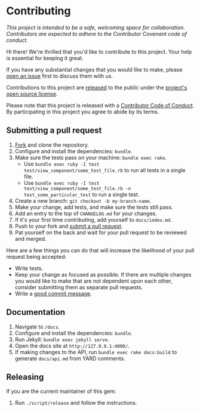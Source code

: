 # Contributing

_This project is intended to be a safe, welcoming space for collaboration. Contributors are expected to adhere to the Contributor Covenant code of conduct._

Hi there! We're thrilled that you'd like to contribute to this project. Your help is essential for keeping it great.

If you have any substantial changes that you would like to make, please [open an issue](http://github.com/github/view_component/issues/new) first to discuss them with us.

Contributions to this project are [released](https://help.github.com/articles/github-terms-of-service/#6-contributions-under-repository-license) to the public under the [project's open source license](LICENSE.txt).

Please note that this project is released with a [Contributor Code of Conduct](CODE_OF_CONDUCT.md). By participating in this project you agree to abide by its terms.

## Submitting a pull request

1. [Fork](https://github.com/github/view_component/fork) and clone the repository.
1. Configure and install the dependencies: `bundle`.
1. Make sure the tests pass on your machine: `bundle exec rake`.
    - Use `bundle exec ruby -I test test/view_component/some_test_file.rb` to run all tests in a single file.
    - Use `bundle exec ruby -I test test/view_component/some_test_file.rb -n test_some_particular_test` to run a single test.
1. Create a new branch: `git checkout -b my-branch-name`.
1. Make your change, add tests, and make sure the tests still pass.
1. Add an entry to the top of `CHANGELOG.md` for your changes.
2. If it's your first time contributing, add yourself to `docs/index.md`.
3. Push to your fork and [submit a pull request](https://github.com/github/view_component/compare).
4. Pat yourself on the back and wait for your pull request to be reviewed and merged.

Here are a few things you can do that will increase the likelihood of your pull request being accepted:

- Write tests.
- Keep your change as focused as possible. If there are multiple changes you would like to make that are not dependent upon each other, consider submitting them as separate pull requests.
- Write a [good commit message](http://tbaggery.com/2008/04/19/a-note-about-git-commit-messages.html).

## Documentation

1. Navigate to `/docs`.
1. Configure and install the dependencies: `bundle`.
1. Run Jekyll: `bundle exec jekyll serve`.
1. Open the docs site at `http://127.0.0.1:4000/`.
1. If making changes to the API, run `bundle exec rake docs:build` to generate `docs/api.md` from YARD comments.

## Releasing

If you are the current maintainer of this gem:

1. Run `./script/release` and follow the instructions.

